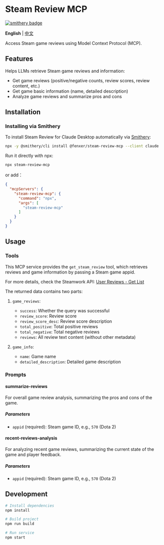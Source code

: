 # Steam Review MCP

[![smithery badge](https://smithery.ai/badge/@fenxer/steam-review-mcp)](https://smithery.ai/server/@fenxer/steam-review-mcp)

**English** | [中文](./README.zh.md)

Access Steam game reviews using Model Context Protocol (MCP).

## Features

Helps LLMs retrieve Steam game reviews and information:

- Get game reviews (positive/negative counts, review scores, review content, etc.)
- Get game basic information (name, detailed description)
- Analyze game reviews and summarize pros and cons

## Installation

### Installing via Smithery

To install Steam Review for Claude Desktop automatically via [Smithery](https://smithery.ai/server/@fenxer/steam-review-mcp):

```bash
npx -y @smithery/cli install @fenxer/steam-review-mcp --client claude
```

Run it directly with npx:

```bash
npx steam-review-mcp
```

or add：

```json
{
  "mcpServers": {
    "steam-review-mcp": {
      "command": "npx",
      "args": [
        "steam-review-mcp"
      ]
    }
  }
}
```

## Usage

### Tools

This MCP service provides the `get_steam_review` tool, which retrieves reviews and game information by passing a Steam game appid.

For more details, check the Steamwork API: [User Reviews - Get List](https://partner.steamgames.com/doc/store/getreviews)

The returned data contains two parts:

1. `game_reviews`:
   - `success`: Whether the query was successful
   - `review_score`: Review score
   - `review_score_desc`: Review score description
   - `total_positive`: Total positive reviews
   - `total_negative`: Total negative reviews
   - `reviews`: All review text content (without other metadata)

2. `game_info`:
   - `name`: Game name
   - `detailed_description`: Detailed game description

### Prompts

#### summarize-reviews

For overall game review analysis, summarizing the pros and cons of the game.

##### Parameters

- `appid` (required): Steam game ID, e.g., `570` (Dota 2)


#### recent-reviews-analysis

For analyzing recent game reviews, summarizing the current state of the game and player feedback.

##### Parameters

- `appid` (required): Steam game ID, e.g., `570` (Dota 2)


## Development

```bash
# Install dependencies
npm install

# Build project
npm run build

# Run service
npm start
```
